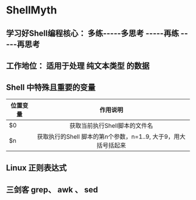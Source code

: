 # ShellMyth
## 学习好Shell编程核心： 多练-----多思考 -----再练 -----再思考
## 工作地位： 适用于处理 **纯文本类型** 的数据
## Shell 中特殊且重要的变量
| 位置变量|作用说明|
|--------|:------:|
| $0    | 获取当前执行Shell脚本的文件名 |
| $n    | 获取执行的Shell 脚本的第n个参数，n=1..9, 大于9，用大括号括起来 |

## Linux 正则表达式
## 三剑客 grep、 awk 、 sed




[My github]: https://github.com/linleijava/ "git"

